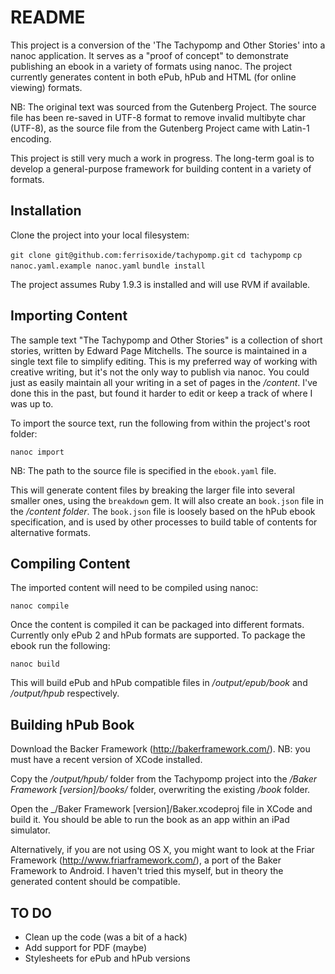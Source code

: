 README
=====

This project is a conversion of the 'The Tachypomp and Other Stories' into a nanoc application. It serves as a
"proof of concept" to demonstrate publishing an ebook in a variety of formats using nanoc. The project currently 
generates content in both ePub, hPub and HTML (for online viewing) formats.   

NB: The original text was sourced from the Gutenberg Project. The source file has been re-saved in UTF-8 format to remove invalid multibyte char (UTF-8), as the source file from the Gutenberg Project came with Latin-1 encoding.

This project is still very much a work in progress. The long-term goal is to develop a general-purpose framework for
building content in a variety of formats.

Installation
---

Clone the project into your local filesystem: 

`git clone git@github.com:ferrisoxide/tachypomp.git`
`cd tachypomp`
`cp nanoc.yaml.example nanoc.yaml`
`bundle install`

The project assumes Ruby 1.9.3 is installed and will use RVM if available.

Importing Content
---

The sample text "The Tachypomp and Other Stories" is a collection of short stories, written by Edward Page Mitchells. The source is maintained in a single text file to simplify editing. This is my preferred way of working with creative writing, but it's not the only way to publish via nanoc. You could just as easily maintain all your writing in a set of pages in the _/content_. I've done this in the past, but found it harder to edit or keep a track of where I was up to. 

To import the source text, run the following from within the project's root folder:

`nanoc import`

NB: The path to the source file is specified in the `ebook.yaml` file.

This will generate content files by breaking the larger file into several smaller ones, using the `breakdown` gem. It will also create an `book.json` file in the _/content folder_. The `book.json` file is loosely based on the hPub ebook specification, and is used by other processes to build table of contents for alternative formats.

Compiling Content
---

The imported content will need to be compiled using nanoc: 

`nanoc compile`

Once the content is compiled it can be packaged into different formats. Currently only ePub 2 and hPub formats are supported. To package the ebook run the following:

`nanoc build`

This will build ePub and hPub compatible files in _/output/epub/book_ and _/output/hpub_ respectively.

Building hPub Book
---

Download the Backer Framework (http://bakerframework.com/). NB: you must have a recent version of XCode installed. 

Copy the _/output/hpub/_ folder from the Tachypomp project into the _/Baker Framework [version]/books/_ folder, overwriting the existing _/book_ folder.

Open the _/Baker Framework [version]/Baker.xcodeproj file in XCode and build it. You should be able to run the book as an app within an iPad simulator.

Alternatively, if you are not using OS X, you might want to look at the Friar Framework (http://www.friarframework.com/), a port of the Baker Framework to Android. I haven't tried this myself, but in theory the generated content should be compatible.

TO DO
---

* Clean up the code (was a bit of a hack)
* Add support for PDF (maybe)
* Stylesheets for ePub and hPub versions

